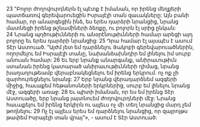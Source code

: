 23 “Բոլոր ժողովուրդներն էլ պէտք է իմանան, որ իրենց մեղքերի պատճառով գերեվարուեցին Իսրայէլի տան զաւակները: Այն բանի համար, որ անարգեցին ինձ, ես երես դարձրի նրանցից, նրանց մատնեցի իրենց թշնամիների ձեռքը, ու բոլորն էլ սրից ընկան: 24 Նրանց պղծութիւնների ու անօրէնութիւնների համար արեցի այդ բոլորը եւ երես դարձրի նրանցից: 25 Դրա համար էլ այսպէս է ասում Տէր Աստուած. “Այժմ յետ եմ դարձնելու Յակոբի գերեվարուածներին, ողորմելու եմ Իսրայէլի տանը, նախանձախնդիր եմ լինելու իմ սուրբ անուան համար: 26 Եւ երբ նրանք անարգանք, անիրաւութիւն ստանան իրենց կատարած անիրաւութիւնների դիմաց, նրանց խաղաղութեամբ վերաբնակեցնելու եմ իրենց երկրում. ոչ ոք չի զարհուրեցնելու նրանց: 27 Երբ նրանց վերադարձնեմ ազգերի միջից, հաւաքեմ հեթանոսների երկրներից, սուրբ եմ լինելու նրանց մէջ, ազգերի առաջ: 28 Եւ պիտի իմանան, որ ես եմ իրենց Տէր Աստուածը, երբ նրանց յայտնուեմ ժողովուրդների մէջ: Նրանց հաւաքելու եմ իրենց երկիրն ու այլեւս ոչ մի տեղ նրանցից մարդ չեմ թողնելու: 29 Ոչ էլ այլեւս երես եմ դարձնելու նրանցից, որ զայրոյթս թափեմ Իսրայէլի տան վրայ”», - ասում է Տէր Աստուած:
